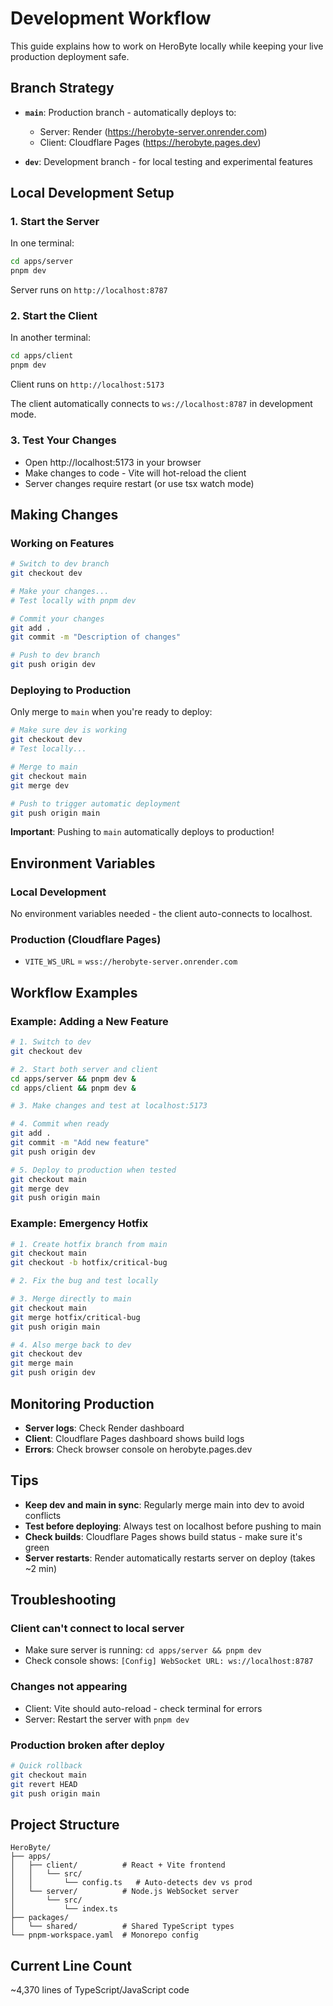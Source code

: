 # Development Workflow

This guide explains how to work on HeroByte locally while keeping your live production deployment safe.

## Branch Strategy

- **`main`**: Production branch - automatically deploys to:
  - Server: Render (https://herobyte-server.onrender.com)
  - Client: Cloudflare Pages (https://herobyte.pages.dev)

- **`dev`**: Development branch - for local testing and experimental features

## Local Development Setup

### 1. Start the Server

In one terminal:

```bash
cd apps/server
pnpm dev
```

Server runs on `http://localhost:8787`

### 2. Start the Client

In another terminal:

```bash
cd apps/client
pnpm dev
```

Client runs on `http://localhost:5173`

The client automatically connects to `ws://localhost:8787` in development mode.

### 3. Test Your Changes

- Open http://localhost:5173 in your browser
- Make changes to code - Vite will hot-reload the client
- Server changes require restart (or use tsx watch mode)

## Making Changes

### Working on Features

```bash
# Switch to dev branch
git checkout dev

# Make your changes...
# Test locally with pnpm dev

# Commit your changes
git add .
git commit -m "Description of changes"

# Push to dev branch
git push origin dev
```

### Deploying to Production

Only merge to `main` when you're ready to deploy:

```bash
# Make sure dev is working
git checkout dev
# Test locally...

# Merge to main
git checkout main
git merge dev

# Push to trigger automatic deployment
git push origin main
```

**Important**: Pushing to `main` automatically deploys to production!

## Environment Variables

### Local Development
No environment variables needed - the client auto-connects to localhost.

### Production (Cloudflare Pages)
- `VITE_WS_URL` = `wss://herobyte-server.onrender.com`

## Workflow Examples

### Example: Adding a New Feature

```bash
# 1. Switch to dev
git checkout dev

# 2. Start both server and client
cd apps/server && pnpm dev &
cd apps/client && pnpm dev &

# 3. Make changes and test at localhost:5173

# 4. Commit when ready
git add .
git commit -m "Add new feature"
git push origin dev

# 5. Deploy to production when tested
git checkout main
git merge dev
git push origin main
```

### Example: Emergency Hotfix

```bash
# 1. Create hotfix branch from main
git checkout main
git checkout -b hotfix/critical-bug

# 2. Fix the bug and test locally

# 3. Merge directly to main
git checkout main
git merge hotfix/critical-bug
git push origin main

# 4. Also merge back to dev
git checkout dev
git merge main
git push origin dev
```

## Monitoring Production

- **Server logs**: Check Render dashboard
- **Client**: Cloudflare Pages dashboard shows build logs
- **Errors**: Check browser console on herobyte.pages.dev

## Tips

- **Keep dev and main in sync**: Regularly merge main into dev to avoid conflicts
- **Test before deploying**: Always test on localhost before pushing to main
- **Check builds**: Cloudflare Pages shows build status - make sure it's green
- **Server restarts**: Render automatically restarts server on deploy (takes ~2 min)

## Troubleshooting

### Client can't connect to local server
- Make sure server is running: `cd apps/server && pnpm dev`
- Check console shows: `[Config] WebSocket URL: ws://localhost:8787`

### Changes not appearing
- Client: Vite should auto-reload - check terminal for errors
- Server: Restart the server with `pnpm dev`

### Production broken after deploy
```bash
# Quick rollback
git checkout main
git revert HEAD
git push origin main
```

## Project Structure

```
HeroByte/
├── apps/
│   ├── client/          # React + Vite frontend
│   │   └── src/
│   │       └── config.ts   # Auto-detects dev vs prod
│   └── server/          # Node.js WebSocket server
│       └── src/
│           └── index.ts
├── packages/
│   └── shared/          # Shared TypeScript types
└── pnpm-workspace.yaml  # Monorepo config
```

## Current Line Count

~4,370 lines of TypeScript/JavaScript code
